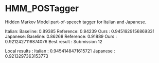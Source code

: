 # HMM_POSTagger

Hidden Markov Model part-of-speech tagger for Italian and Japanese.

Italian: Baseline: 0.89385 Reference: 0.94239 Ours : 0.9451629156869331
Japanese: Baseline: 0.86268 Reference: 0.91889 Ours : 0.9212427116874076 
Best result : Submission 12

Local results :
Italian : 0.9454148471615721
Japanese : 0.9213297363153773